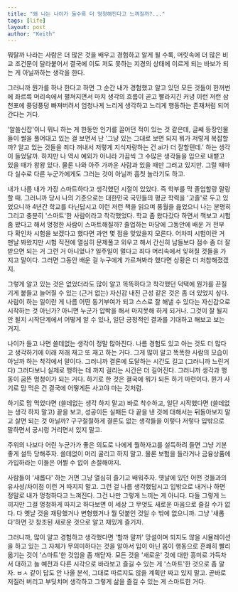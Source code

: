 ```yaml
---
title: "왜 나는 나이가 들수록 더 멍청해진다고 느껴질까?..."
tags: [life]
layout: post
author: "Keith"
---
```


뭐랄까 나라는 사람은 더 많은 것을 배우고 경험하고 알게 될 수록, 머릿속에 더 많은 비교 조건문이 달라붙어서 결국에 이도 저도 못하는 지경의 상태에 이르게 되는 바보가 되는 게 아닐까하는 생각을 한다.

그러니까 뭔가를 하나 한다고 하면 그 순간 내가 경험했고 알고 있던 모든 것들이 한꺼번에 좌르륵 머리속에서 펼쳐지면서 마치 생각의 흐름이 곧고 빨라지긴 커녕 이런 저런 삼천포에 풍덩풍덩 빠져버려서 엄청나게 느리게 생각하고 느리게 행동하는 존재처럼 되어간다는 거다.

'알쓸신잡'이니 뭐니 하는 게 한동안 인기를 끌어던 적이 있는 것 같은데, 글쎄 등장인물들이 썰을 풀어대고 있는 걸 보면서 난 '그냥 있는 그대로 보면 되지 뭐가 저렇게 복잡할까? 알고 있는 것들을 죄다 꺼내서 저렇게 지식자랑하는 건 ai가 더 잘할텐데.' 하는 생각이 들었달까. 하지만 나 역시 예외가 아니라 가끔씩 그 수많은 생각들을 입으로 내뱉고 있을 때가 왕왕 있다. 물론 나와 아주 가까운 사람과 있을 때만 그러고 있지만. 그럴 때마다 실수로 다른 누군가에게도 그러는 것이 아닐까 흠칫 놀라기도 하고. 

내가 나름 내가 가장 스마트하다고 생각했던 시절이 있었다. 즉 학부를 막 졸업할랑 말랑 할 때. 그러니까 당시 나의 기준으로는 대한민국 국민들의 평균 학력을 '고졸'로 두고 있었으니까 4년간 학교를 다닌답시고 이런 저런 책을 읽으며 풍월을 읊었으니 나는 분명히 그리고 충분히 '스마트'한 사람이라고 착각했었다. 학교 좀 왔다갔다 하면서 책보고 시험 좀 봤다고 해서 멍청한 사람이 스마트해질까? 졸업하는 마당에 그동안에 배운 거 전부 다 확인차 시험을 보겠다고 했다면 과연 몇 점을 맞았을지 모른다. 어차피 시험이란 거 맨날 봐왔지만 시험 직전에 열심히 문제풀고 외우고 해서 간신히 남들보다 점수 좀 더 잘 받으면 되는 거 그런 거 아니었나? 일주일이 멀다고 죄다 머리속에서 잊혀질 것들을 가지고 말이다. 그러면 그동안 배운 걸 누구에게 가르쳐봐라 했다면 상황은 더 처참해졌겠지.

그렇게 알고 있는 것은 없었더라도 많이 알고 똑똑하다고 착각했던 덕택에 뭔가를 끈질기게 붙들고 늘어질 수 있는 (근거 없는) 자신감 내진 근성 같은 것은 좀 더 있었지 싶다. 사람이 하는 일이란 게 나름 어떤 동기부여가 되고 스스로 잘 해낼 수 있다는 자신감으로 시작하는 것 아닌가? 아니면 누군가 압박을 해서 마지못해 하게 되거나. 그것이 잘 될지 안 될지 시작단계에서 어떻게 알 수 있나, 일단 긍정적인 결과를 기대하고 해보고 보는 거지. 

나이가 들고 나면 쓸데없는 생각이 정말 많아진다. 나름 경험도 있고 아는 것도 더 많다고 생각하기에 이래 저래 재고 또 재고 하는 거다. 그게 많이 알고 똑똑한 사람의 모습이 아닐까 하는 착각에서 말이다. 그러니까 결론에 도달하는 시간도 길고 (그러니까 느린거다) 그러다보니 실제로 행하는 데 까지 걸리는 시간은 더 길어진다. 그러니까 생각과 행동이 굼뜬 멍청이가 되는 거다. 하기로 한 것은 결국에 뭐가 되든 하기 마련이다. 뭔가 사기로 맘 먹은 건 결국에 어떻게든 사고야 마는 것처럼.

하기로 맘 먹었다면 (쓸데없는 생각 하지 말고) 바로 착수하고, 일단 시작했다면 (쓸데없는 생각 하지 말고) 끝을 보고, 성공이든 실패든 다 끝을 낸 것에 대해서는 뒤돌아보지 말고 살면 되는 것 아닐까? 구구절절하게 결론도 없는 생각들을 이렇다 저렇다 입밖으로 말하면서 궁시렁 거리면서 있지 말고.

주위의 나보다 어린 누군가가 좋은 의도로 나에게 뭘하자고를 설득하려 들면 그냥 기분 좋게 설득 당해주자. 쓸데없이 머리 굴리고 하지 말고. 물론 보험을 들라거나 금융상품에 가입하라는 이들은 어쩔 수 없이 손절해야지.

사람들이 '새롭다' 하는 거면 그냥 열심히 즐기고 배워주자. 옛날에 있던 어떤 것들과의 유사성/차이점 이런 거 따지지 말고. 그런 걸 나름 생각했답시고 입밖으로 내거나 하면 정말로 내가 멍청하다고 느껴진다. 그건 나만 그렇게 느끼는 게 아니다. 다들 그렇게 느끼지만 그걸 멍청하게 따지고 하다보면 이 세상 그 무엇도 새로운 마음으로 즐길 수가 없다. 다 옛날 것을 재탕했거나 변형했거나 뭘 덧붙인 것일 수 밖에 없으니까. 그냥 '새롭다'하면 갓 창조된 새로운 것으로 알고 재밌게 즐기자.

그러니까, 많이 알고 경험하고 생각했다면 '할까 말까' 망설이며 되지도 않을 시뮬레이션을 하고 있는 그 자체가 무의미하다는 것을 알아서 입이 아닌 몸이 행동으로 흔쾌히 빨리 옮기는 것이 '스마트'한 것임을 좀 깨닫자. 모든 것을 '새로운' 것에 대한 흥미로 가득차서 대하고 늘 예전과 다른 시각으로 바라보고 즐길 수 있는 게 '스마트'한 것으로 좀 알자. ㅂㅅ 같이 답도 안 나올 분석, 그대로 따르지도 않을 계획만 짜고 있지 말고. 곧바로 저질러 버리고 부딪치며 생각하고 그렇게 삶을 즐길 수 있는 게 스마트한 거다. 
